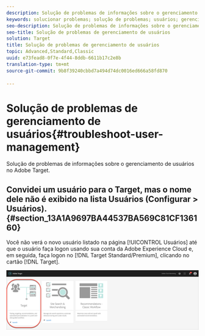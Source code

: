 ```yaml
---
description: Solução de problemas de informações sobre o gerenciamento de usuários no Adobe Target.
keywords: solucionar problemas; solução de problemas; usuários; gerenciamento de usuários
seo-description: Solução de problemas de informações sobre o gerenciamento de usuários no Adobe Target.
seo-title: Solução de problemas de gerenciamento de usuários
solution: Target
title: Solução de problemas de gerenciamento de usuários
topic: Advanced,Standard,Classic
uuid: e73fead8-0f7e-4f44-8ddb-6611b17c2e8b
translation-type: tm+mt
source-git-commit: 9b8f39240cbbd7a494d74dc0016ed666a58fd870

---
```



# Solução de problemas de gerenciamento de usuários{#troubleshoot-user-management}

Solução de problemas de informações sobre o gerenciamento de usuários no Adobe Target.

## Convidei um usuário para o Target, mas o nome dele não é exibido na lista Usuários (Configurar &gt; Usuários). {#section_13A1A9697BA44537BA569C81CF136160}

Você não verá o novo usuário listado na página [!UICONTROL Usuários] até que o usuário faça logon usando sua conta da Adobe Experience Cloud e, em seguida, faça logon no [!DNL Target Standard/Premium], clicando no cartão [!DNL Target].

![Cartão de destino](/help/administrating-target/assets/target_card_new.png)